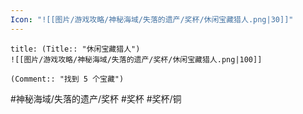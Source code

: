 ```yaml
---
Icon: "![[图片/游戏攻略/神秘海域/失落的遗产/奖杯/休闲宝藏猎人.png|30]]"
---
```

```ad-common-bronze-trophy
title: (Title:: "休闲宝藏猎人")
![[图片/游戏攻略/神秘海域/失落的遗产/奖杯/休闲宝藏猎人.png|100]]

(Comment:: "找到 5 个宝藏")
```

#神秘海域/失落的遗产/奖杯 #奖杯 #奖杯/铜
